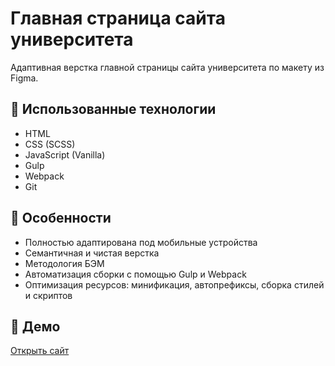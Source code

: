# Главная страница сайта университета

Адаптивная верстка главной страницы сайта университета по макету из Figma.

## 🔧 Использованные технологии

- HTML
- CSS (SCSS)
- JavaScript (Vanilla)
- Gulp
- Webpack
- Git

## 📱 Особенности

- Полностью адаптирована под мобильные устройства
- Семантичная и чистая верстка
- Методология БЭМ
- Автоматизация сборки с помощью Gulp и Webpack
- Оптимизация ресурсов: минификация, автопрефиксы, сборка стилей и скриптов

## 🔗 Демо

[Открыть сайт](https://vrbdas.github.io/UIB/)
